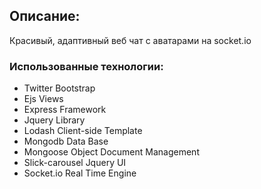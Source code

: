 ## Описание:
Красивый, адаптивный веб чат с аватарами на socket.io

### Использованные технологии:
- Twitter Bootstrap
- Ejs Views
- Express Framework
- Jquery Library
- Lodash Client-side Template
- Mongodb Data Base
- Mongoose Object Document Management
- Slick-carousel Jquery UI
- Socket.io Real Time Engine